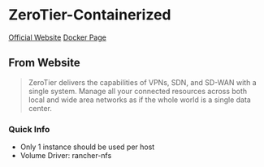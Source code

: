 # ZeroTier-Containerized

[Official Website](https://zerotier.com)
[Docker Page](https://hub.docker.com/r/zerotier/zerotier-containerized/)

## From Website

> ZeroTier delivers the capabilities of VPNs, SDN, and SD-WAN with a single system. Manage all your connected resources across both local and wide area networks as if the whole world is a single data center.

### Quick Info

* Only 1 instance should be used per host
* Volume Driver: rancher-nfs